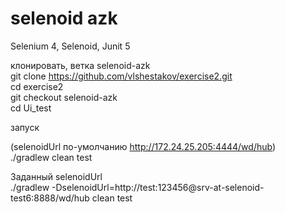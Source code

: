 # selenoid azk

Selenium 4, Selenoid, Junit 5

клонировать, ветка selenoid-azk   
git clone https://github.com/vlshestakov/exercise2.git   
cd exercise2   
git checkout selenoid-azk   
cd Ui_test   

запуск

(selenoidUrl по-умолчанию http://172.24.25.205:4444/wd/hub)   
./gradlew clean test   

Заданный selenoidUrl   
./gradlew -DselenoidUrl=http://test:123456@srv-at-selenoid-test6:8888/wd/hub clean test



